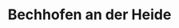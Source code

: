 ---
title: Bechhofen an der Heide
url: /bechhofen-an-der-heide/
latitude: 49.158
longitude: 10.56
---
